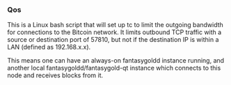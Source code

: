 ### Qos ###

This is a Linux bash script that will set up tc to limit the outgoing bandwidth for connections to the Bitcoin network. It limits outbound TCP traffic with a source or destination port of 57810, but not if the destination IP is within a LAN (defined as 192.168.x.x).

This means one can have an always-on fantasygoldd instance running, and another local fantasygoldd/fantasygold-qt instance which connects to this node and receives blocks from it.

